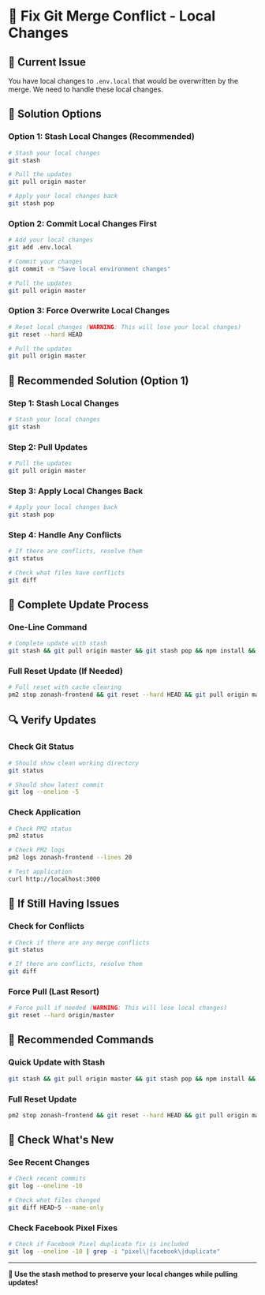 # 🔧 Fix Git Merge Conflict - Local Changes

## 🚨 **Current Issue**
You have local changes to `.env.local` that would be overwritten by the merge. We need to handle these local changes.

## 🔧 **Solution Options**

### **Option 1: Stash Local Changes (Recommended)**
```bash
# Stash your local changes
git stash

# Pull the updates
git pull origin master

# Apply your local changes back
git stash pop
```

### **Option 2: Commit Local Changes First**
```bash
# Add your local changes
git add .env.local

# Commit your changes
git commit -m "Save local environment changes"

# Pull the updates
git pull origin master
```

### **Option 3: Force Overwrite Local Changes**
```bash
# Reset local changes (WARNING: This will lose your local changes)
git reset --hard HEAD

# Pull the updates
git pull origin master
```

## 🔧 **Recommended Solution (Option 1)**

### **Step 1: Stash Local Changes**
```bash
# Stash your local changes
git stash
```

### **Step 2: Pull Updates**
```bash
# Pull the updates
git pull origin master
```

### **Step 3: Apply Local Changes Back**
```bash
# Apply your local changes back
git stash pop
```

### **Step 4: Handle Any Conflicts**
```bash
# If there are conflicts, resolve them
git status

# Check what files have conflicts
git diff
```

## 🔧 **Complete Update Process**

### **One-Line Command**
```bash
# Complete update with stash
git stash && git pull origin master && git stash pop && npm install && npm run build && pm2 restart zonash-frontend && pm2 save
```

### **Full Reset Update (If Needed)**
```bash
# Full reset with cache clearing
pm2 stop zonash-frontend && git reset --hard HEAD && git pull origin master && rm -rf .next node_modules && npm cache clean --force && npm install && npm run build && pm2 start ecosystem.config.js && pm2 save
```

## 🔍 **Verify Updates**

### **Check Git Status**
```bash
# Should show clean working directory
git status

# Should show latest commit
git log --oneline -5
```

### **Check Application**
```bash
# Check PM2 status
pm2 status

# Check PM2 logs
pm2 logs zonash-frontend --lines 20

# Test application
curl http://localhost:3000
```

## 🚨 **If Still Having Issues**

### **Check for Conflicts**
```bash
# Check if there are any merge conflicts
git status

# If there are conflicts, resolve them
git diff
```

### **Force Pull (Last Resort)**
```bash
# Force pull if needed (WARNING: This will lose local changes)
git reset --hard origin/master
```

## 🎯 **Recommended Commands**

### **Quick Update with Stash**
```bash
git stash && git pull origin master && git stash pop && npm install && npm run build && pm2 restart zonash-frontend && pm2 save
```

### **Full Reset Update**
```bash
pm2 stop zonash-frontend && git reset --hard HEAD && git pull origin master && rm -rf .next node_modules && npm cache clean --force && npm install && npm run build && pm2 start ecosystem.config.js && pm2 save
```

## 🔧 **Check What's New**

### **See Recent Changes**
```bash
# Check recent commits
git log --oneline -10

# Check what files changed
git diff HEAD~5 --name-only
```

### **Check Facebook Pixel Fixes**
```bash
# Check if Facebook Pixel duplicate fix is included
git log --oneline -10 | grep -i "pixel\|facebook\|duplicate"
```

---

**🚀 Use the stash method to preserve your local changes while pulling updates!**
